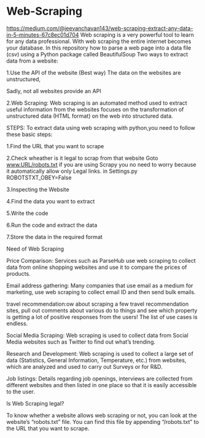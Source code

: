 # Web-Scraping
https://medium.com/@jeevanchavan143/web-scraping-extract-any-data-in-5-minutes-67c8ec01d704
Web scraping is a very powerful tool to learn for any data professional. With web scraping the entire internet becomes your database. In this repository how to parse a web page into a data file (csv) using a Python package called BeautifulSoup
Two ways to extract data from a website:

1.Use the API of the website (Best way)
The data on the websites are unstructured,

Sadly, not all websites provide an API

2.Web Scraping:
Web scraping is an automated method used to extract useful information from the websites 
focuses on the transformation of unstructured data (HTML format) on the web into structured data.

STEPS:
To extract data using web scraping with python,you need to follow these basic steps:

1.Find the URL that you want to scrape

2.Check wheather is it legal to scrap from that website
Goto www.URL/robots.txt 
if you are using Scrapy you no need to worry because it automatically allow only Legal links.
in Settings.py ROBOTSTXT_OBEY=False

3.Inspecting the Website

4.Find the data you want to extract

5.Write the code

6.Run the code and extract the data

7.Store the data in the required format



Need of Web Scraping

Price Comparison: Services such as ParseHub use web scraping to collect data from
online shopping websites and use it to compare the prices of products.

Email address gathering: Many companies that use email as a medium for
marketing, use web scraping to collect email ID and then send bulk emails.

travel recommendation:ow about scraping a few travel recommendation sites, pull
out comments about various do to things and see which property is getting a lot of
positive responses from the users! The list of use cases is endless.

Social Media Scraping: Web scraping is used to collect data from Social Media
websites such as Twitter to find out what’s trending.

Research and Development: Web scraping is used to collect a large set of data
(Statistics, General Information, Temperature, etc.) from websites, which are
analyzed and used to carry out Surveys or for R&D.

Job listings: Details regarding job openings, interviews are collected from different
websites and then listed in one place so that it is easily accessible to the user.

Is Web Scraping legal?

To know whether a website allows web scraping
or not, you can look at the website’s
“robots.txt” file. You can find this file by
appending “/robots.txt” to the URL that you
want to scrape.

